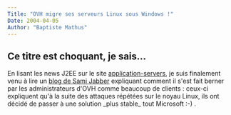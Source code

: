 ```yaml
---
Title: "OVH migre ses serveurs Linux sous Windows !"
Date: 2004-04-05
Author: "Baptiste Mathus"
---
```


Ce titre est choquant, je sais...
----------------

En lisant les news J2EE sur le site
[application-servers](http://www.application-servers.com/), je suis
finalement venu à lire un [blog de Sami
Jabber](http://www.dotnetguru.org/blogs/sami/index.php?m=200404#56)
expliquant comment il s'est fait berner par les administrateurs d'OVH
comme beaucoup de clients : ceux-ci expliquent qu'à la suite des
attaques répétées sur le noyau Linux, ils ont décidé de passer à une
solution \_plus stable\_ tout Microsoft :-) .

